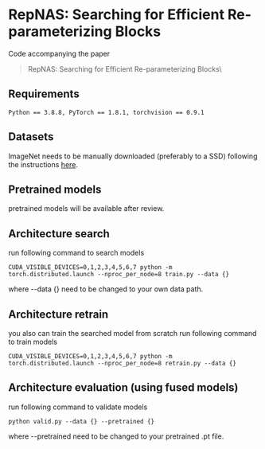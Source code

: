 # RepNAS: Searching for Efficient Re-parameterizing Blocks
Code accompanying the paper
> RepNAS: Searching for Efficient Re-parameterizing Blocks\

## Requirements
```
Python == 3.8.8, PyTorch == 1.8.1, torchvision == 0.9.1
```

## Datasets
ImageNet needs to be manually downloaded (preferably to a SSD) following the instructions [here](https://github.com/pytorch/examples/tree/master/imagenet).

## Pretrained models
pretrained models will be available after review.

## Architecture search
run following command to search models
```
CUDA_VISIBLE_DEVICES=0,1,2,3,4,5,6,7 python -m torch.distributed.launch --nproc_per_node=8 train.py --data {}
```
where --data {} need to be changed to your own data path.

## Architecture retrain
you also can train the searched model from scratch
run following command to train models
```
CUDA_VISIBLE_DEVICES=0,1,2,3,4,5,6,7 python -m torch.distributed.launch --nproc_per_node=8 retrain.py --data {}
```
## Architecture evaluation (using fused models)
run following command to validate models
```
python valid.py --data {} --pretrained {}
```
where --pretrained need to be changed to your pretrained .pt file.

